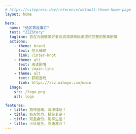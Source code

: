```yaml
---
# https://vitepress.dev/reference/default-theme-home-page
layout: home

hero:
  name: "绝区零故事汇"
  text: "ZZZStory"
  tagline: 旨在为剧情爱好者及资深游戏玩家提供完整的故事剧情
  actions:
    - theme: brand
      text: 登入绳网
      link: /inter-knot
    - theme: alt
      text: 阅读剧情
      link: /main-line
    - theme: alt
      text: 获取游戏
      link: https://zzz.mihoyo.com/main
  image:
    src: /logo.png
    alt: logo

features:
  - title: 独特音画，沉浸体验！
  - title: 各方势力，错综复杂！
  - title: 双重身份，别样生活！
  - title: 小队组合，高速激斗！
---
```

